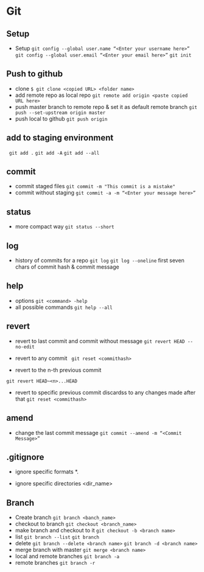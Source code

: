 # Git 
## Setup
- Setup
` git config --global user.name “<Enter your username here>” `
` git config --global user.email “<Enter your email here>” `
` git init `

## Push to github
- clone 
` $ git clone <copied URL> <folder name> `
- add remote repo as local repo
` git remote add origin <paste copied URL here> `
- push master branch to remote repo & set it as default remote branch
` git push --set-upstream origin master `
- push local to github
` git push origin ` 

## add to staging environment
` git add .`
` git add -A `
` git add --all `

## commit 
- commit staged files
`git commit -m "This commit is a mistake"`
- commit without staging
` git commit -a -m “<Enter your message here>” `

## status
- more compact way
` git status --short ` 

## log
- history of commits for a repo
` git log `
` git log --oneline ` first seven chars of commit hash  & commit message

## help
- options
` git <command> -help `
- all possible commands
` git help --all `
## revert
- revert to last commit and commit without message
` git revert HEAD --no-edit `

- revert to any commit 
` git reset <commithash>`

- revert to the n-th previous commit

`git revert HEAD~<n>...HEAD`
- revert to specific previous commit discardss to any changes made after that
` git reset <commithash> `


## amend
- change the last commit message
` git commit --amend -m “<Commit Message>” `



## .gitignore

- ignore specific formats
*.<fileformat>

- ignore specific directories
<dir_name>               

## Branch
- Create branch
` git branch <banch_name> `
- checkout to branch
` git checkout <branch_name> `
- make branch and checkout to it
` git checkout -b <branch name> `
- list
` git branch --list `
` git branch `
- delete
` git branch --delete <branch name> ` 
` git branch -d <branch name> ` 
- merge branch with master
` git merge <branch name> `
- local and remote branches
` git branch -a `
- remote branches
` git branch -r `